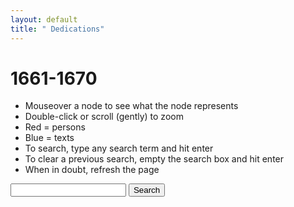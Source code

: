 ```yaml
---
layout: default
title: " Dedications"
---
```


# 1661-1670
- Mouseover a node to see what the node represents
- Double-click or scroll (gently) to zoom
- Red = persons
- Blue = texts
- To search, type any search term and hit enter
- To clear a previous search, empty the search box and hit enter
- When in doubt, refresh the page

<div class="ui-widget">
   <input id="search">
    <button type="button" onclick="searchNode()">Search</button>
</div>
<div id="network"></div>

<script src="http://d3js.org/d3.v3.min.js"></script>
<script src="https://ajax.googleapis.com/ajax/libs/jquery/1.11.3/jquery.min.js"></script>
<link rel="stylesheet" href="https://ajax.googleapis.com/ajax/libs/jqueryui/1.11.4/themes/smoothness/jquery-ui.css">
<script src="https://ajax.googleapis.com/ajax/libs/jqueryui/1.11.4/jquery-ui.min.js"></script>
<script src='1661-1670.js'></script>
